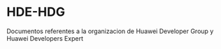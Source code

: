 # HDE-HDG
Documentos referentes a la organizacion de Huawei Developer Group y Huawei Developers Expert
